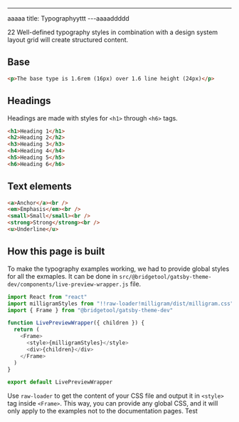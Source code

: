---
aaaaa
title: Typographyyttt
---aaaaddddd

22
Well-defined typography styles in combination with a design system layout grid will create structured content.

## Base

```html live
<p>The base type is 1.6rem (16px) over 1.6 line height (24px)</p>
```

## Headings

Headings are made with styles for `<h1>` through `<h6>` tags.

```html live
<h1>Heading 1</h1>
<h2>Heading 2</h2>
<h3>Heading 3</h3>
<h4>Heading 4</h4>
<h5>Heading 5</h5>
<h6>Heading 6</h6>
```

## Text elements

```html live
<a>Anchor</a><br />
<em>Emphasis</em><br />
<small>Small</small><br />
<strong>Strong</strong><br />
<u>Underline</u>
```

## How this page is built

To make the typography examples working, we had to provide global styles for all the exmaples. It can be done
in `src/@bridgetool/gatsby-theme-dev/components/live-preview-wrapper.js` file.

```js
import React from "react"
import milligramStyles from "!!raw-loader!milligram/dist/milligram.css"
import { Frame } from "@bridgetool/gatsby-theme-dev"

function LivePreviewWrapper({ children }) {
  return (
    <Frame>
      <style>{milligramStyles}</style>
      <div>{children}</div>
    </Frame>
  )
}

export default LivePreviewWrapper
```

Use `raw-loader` to get the content of your CSS file and output it in `<style>` tag
inside `<Frame>`. This way, you can provide any global CSS, and it will only
apply to the examples not to the documentation pages.
Test
